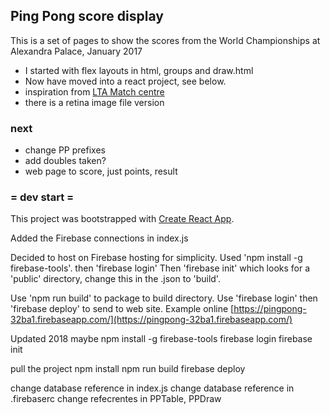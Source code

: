 
## Ping Pong score display ##

This is a set of pages to show the scores from the World Championships at Alexandra Palace, January 2017

- I started with flex layouts in html, groups and draw.html
- Now have moved into a react project, see below.
- inspiration from [LTA Match centre](http://matchcentre.lta.org.uk/championships/draw.html)
- there is a retina image file version

### next ###
- change PP prefixes
- add doubles taken?
- web page to score, just points, result

### = dev start =

This project was bootstrapped with [Create React App](https://github.com/facebookincubator/create-react-app).

Added the Firebase connections in index.js

Decided to host on Firebase hosting for simplicity.
Used 'npm install -g firebase-tools'.
then 'firebase login'
Then 'firebase init' which looks for a 'public' directory, change this in the .json to 'build'.

Use 'npm run build' to package to build directory.
Use 'firebase login' then 'firebase deploy' to send to web site.
Example online [https://pingpong-32ba1.firebaseapp.com/](https://pingpong-32ba1.firebaseapp.com/)


Updated 2018
maybe
npm install -g firebase-tools
firebase login
firebase init

pull the project
npm install
npm run build
firebase deploy

change database reference in index.js 
change database reference in .firebaserc
change refecrentes in PPTable, PPDraw


